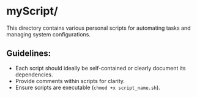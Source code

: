 # myScript/

This directory contains various personal scripts for automating tasks and managing system configurations.

## Guidelines:
- Each script should ideally be self-contained or clearly document its dependencies.
- Provide comments within scripts for clarity.
- Ensure scripts are executable (`chmod +x script_name.sh`).
